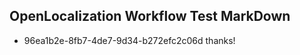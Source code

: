 ## OpenLocalization Workflow Test MarkDown
* 96ea1b2e-8fb7-4de7-9d34-b272efc2c06d thanks!

<!--HONumber=Jul16_HO2-->


